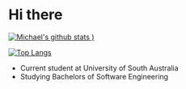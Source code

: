 # Hi there

[![Michael's github stats](https://github-readme-stats.vercel.app/api?username=wholikeel&count_private=true&show_icons=true&theme=transparent)
)](https://github.com/wholikeel)

[![Top Langs](https://github-readme-stats.vercel.app/api/top-langs/?username=wholikeel&hide=php&theme=transparent)](https://github.com/wholikeel)

- Current student at University of South Australia
- Studying Bachelors of Software Engineering

